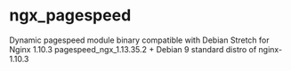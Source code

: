# ngx_pagespeed
Dynamic pagespeed module binary compatible with Debian Stretch for Nginx 1.10.3
pagespeed_ngx_1.13.35.2 + Debian 9 standard distro of nginx-1.10.3
